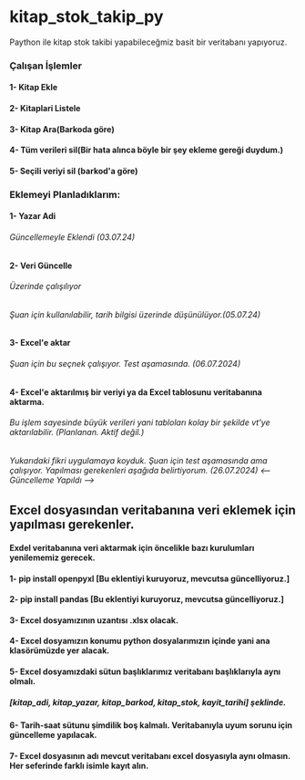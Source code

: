 # kitap_stok_takip_py
 Paython ile kitap stok takibi yapabileceğmiz basit bir veritabanı yapıyoruz.

 ### Çalışan İşlemler
 
 #### 1- Kitap Ekle
 #### 2- Kitaplari Listele
 #### 3- Kitap Ara(Barkoda göre)
 #### 4- Tüm verileri sil(Bir hata alınca böyle bir şey ekleme gereği duydum.)
 #### 5- Seçili veriyi sil (barkod'a göre)

 ### Eklemeyi Planladıklarım:

 #### 1- Yazar Adi
 ###### Güncellemeyle Eklendi (03.07.24)
 #### 2- Veri Güncelle
 ###### Üzerinde çalışılıyor
 ###### Şuan için kullanılabilir, tarih bilgisi üzerinde düşünülüyor.(05.07.24)
 #### 3- Excel'e aktar
 ###### Şuan için bu seçnek çalışıyor. Test aşamasında. (06.07.2024)
 #### 4- Excel'e aktarılmış bir veriyi ya da Excel tablosunu veritabanına aktarma.
 ###### Bu işlem sayesinde büyük verileri yani tabloları kolay bir şekilde vt'ye aktarılabilir. (Planlanan. Aktif değil.)
 ###### Yukarıdaki fikri uygulamaya koyduk. Şuan için test aşamasında ama çalışıyor. Yapılması gerekenleri aşağıda belirtiyorum. (26.07.2024) <-- Güncelleme Yapıldı -->

 ## Excel dosyasından veritabanına veri eklemek için yapılması gerekenler.

 #### Exdel veritabanına veri aktarmak için öncelikle bazı kurulumları yenilememiz gerecek.
 #### 1- pip install openpyxl [Bu eklentiyi kuruyoruz, mevcutsa güncelliyoruz.]
 #### 2- pip install pandas [Bu eklentiyi kuruyoruz, mevcutsa güncelliyoruz.]
 #### 3- Excel dosyamızının uzantısı .xlsx olacak.
 #### 4- Excel dosyamızın konumu python dosyalarımızın içinde yani ana klasörümüzde yer alacak.
 #### 5- Excel dosyamızdaki sütun başlıklarımız veritabanı başlıklarıyla aynı olmalı.
 ##### [kitap_adi, kitap_yazar, kitap_barkod, kitap_stok, kayit_tarihi] şeklinde.
 #### 6- Tarih-saat sütunu şimdilik boş kalmalı. Veritabanıyla uyum sorunu için güncelleme yapılacak.
 #### 7- Excel dosyasının adı mevcut veritabanı excel dosyasıyla aynı olmasın. Her seferinde farklı isimle kayıt alın.
 
